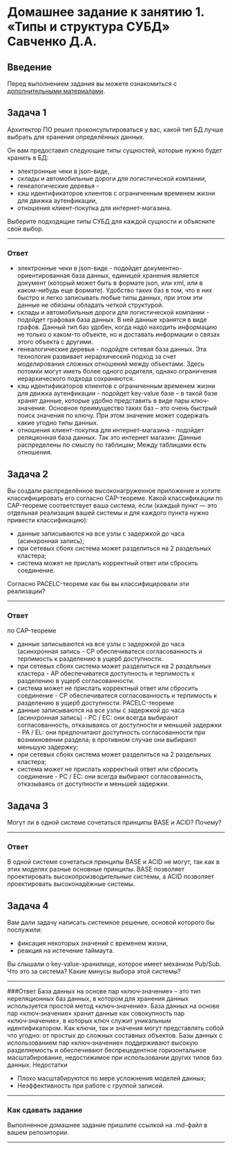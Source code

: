 # Домашнее задание к занятию 1. «Типы и структура СУБД» Савченко Д.А.

## Введение

Перед выполнением задания вы можете ознакомиться с 
[дополнительными материалами](https://github.com/netology-code/virt-homeworks/tree/virt-11/additional).

## Задача 1

Архитектор ПО решил проконсультироваться у вас, какой тип БД 
лучше выбрать для хранения определённых данных.

Он вам предоставил следующие типы сущностей, которые нужно будет хранить в БД:

- электронные чеки в json-виде,
- склады и автомобильные дороги для логистической компании,
- генеалогические деревья - 
- кэш идентификаторов клиентов с ограниченным временем жизни для движка аутенфикации,
- отношения клиент-покупка для интернет-магазина.

Выберите подходящие типы СУБД для каждой сущности и объясните свой выбор.
___
### Ответ
- электронные чеки в json-виде - подойдет документно-ориентированная база данных, единицей хранения является документ (который может быть в формате json, или xml, или в каком-нибудь еще формате). Удобство таких баз в том, что в них быстро и легко записывать любые типы данных, при этом эти данные не обязаны обладать четкой структурой.
- склады и автомобильные дороги для логистической компании - подойдет графовая база данных. В ней данные хранятся в виде графов. Данный тип баз удобен, когда надо находить информацию не только о каком-то объекте, но и доставать информации о связах этого объекта с другими. 
- генеалогические деревья - подойдте сетевая база данных. Эта технология развивает иерархический подход за счет моделирования сложных отношений между объектами. Здесь потомки могут иметь более одного родителя, однако ограничения иерархического подхода сохраняются.
- кэш идентификаторов клиентов с ограниченным временем жизни для движка аутенфикации - подойдет key-value базе – в такой базе хранят данные, которые удобно представить в виде пары ключ-значение. Основное преимущество таких баз – это очень быстрый поиск значения по ключу. При этом значение может содержать какие угодно типы данных. 
- отношения клиент-покупка для интернет-магазина - подойдет реляционная база данных. Так это интернет магазин: 
Данные распределены по смыслу по таблицам;
Между таблицами есть отношения.

## Задача 2

Вы создали распределённое высоконагруженное приложение и хотите классифицировать его согласно 
CAP-теореме. Какой классификации по CAP-теореме соответствует ваша система, если 
(каждый пункт — это отдельная реализация вашей системы и для каждого пункта нужно привести классификацию):

- данные записываются на все узлы с задержкой до часа (асинхронная запись);
- при сетевых сбоях система может разделиться на 2 раздельных кластера;
- система может не прислать корректный ответ или сбросить соединение.

Согласно PACELC-теореме как бы вы классифицировали эти реализации?

___
### Ответ
по CAP-теореме
- данные записываются на все узлы с задержкой до часа (асинхронная запись - CP обеспечиватеся согласованность и терпимость к разделению в ущерб доступности.
- при сетевых сбоях система может разделиться на 2 раздельных кластера - AP обеспечиватеся доступность и терпимость к разделению в ущерб согласованности.
- система может не прислать корректный ответ или сбросить соединение - CP обеспечиватеся согласованность и терпимость к разделению в ущерб доступности.
PACELC-теореме
- данные записываются на все узлы с задержкой до часа (асинхронная запись) - PC / EC: они всегда выбирают согласованность, отказываясь от доступности и меньшей задержки - PA / EL: они предпочитают доступность согласованности при возникновении раздела; в противном случае они выбирают меньшую задержку;
- при сетевых сбоях система может разделиться на 2 раздельных кластера;
- система может не прислать корректный ответ или сбросить соединение - PC / EC: они всегда выбирают согласованность, отказываясь от доступности и меньшей задержки.
## Задача 3

Могут ли в одной системе сочетаться принципы BASE и ACID? Почему?
___
### Ответ
В одной системе сочетаться принципы BASE и ACID не могут, так как в этих моделях разные основные принципы. BASE позволяет проектировать высокопроизводительные системы, а ACID позволяет проектировать высоконадёжные системы.


## Задача 4

Вам дали задачу написать системное решение, основой которого бы послужили:

- фиксация некоторых значений с временем жизни,
- реакция на истечение таймаута.

Вы слышали о key-value-хранилище, которое имеет механизм Pub/Sub. 
Что это за система? Какие минусы выбора этой системы?
___
###Ответ
База данных на основе пар «ключ‑значение» – это тип нереляционных баз данных, в котором для хранения данных используется простой метод «ключ‑значение». База данных на основе пар «ключ‑значение» хранит данные как совокупность пар «ключ‑значение», в которых ключ служит уникальным идентификатором. Как ключи, так и значения могут представлять собой что угодно: от простых до сложных составных объектов. Базы данных с использованием пар «ключ‑значение» поддерживают высокую разделяемость и обеспечивают беспрецедентное горизонтальное масштабирование, недостижимое при использовании других типов баз данных.
Недостатки
- Плохо масштабируются по мере усложнения моделей данных;
- Неэффективность при работе с группой записей.
---

### Как cдавать задание

Выполненное домашнее задание пришлите ссылкой на .md-файл в вашем репозитории.

---

